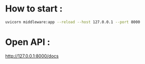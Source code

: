 # How to start :

```sh
uvicorn middleware:app --reload --host 127.0.0.1 --port 8000

```

# Open API :

http://127.0.0.1:8000/docs